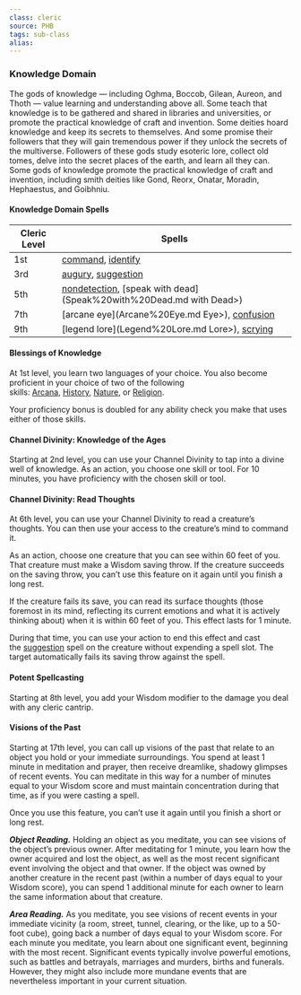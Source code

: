 ```yaml
---
class: cleric
source: PHB
tags: sub-class
alias:
---
```

### Knowledge Domain

The gods of knowledge — including Oghma, Boccob, Gilean, Aureon, and Thoth — value learning and understanding above all. Some teach that knowledge is to be gathered and shared in libraries and universities, or promote the practical knowledge of craft and invention. Some deities hoard knowledge and keep its secrets to themselves. And some promise their followers that they will gain tremendous power if they unlock the secrets of the multiverse. Followers of these gods study esoteric lore, collect old tomes, delve into the secret places of the earth, and learn all they can. Some gods of knowledge promote the practical knowledge of craft and invention, including smith deities like Gond, Reorx, Onatar, Moradin, Hephaestus, and Goibhniu.

#### Knowledge Domain Spells
|Cleric Level|Spells|
|---|---|
|1st|[command](Command.md), [identify](Identify.md)|
|3rd|[augury](Augury.md), [suggestion](Suggestion.md)|
|5th|[nondetection](Nondetection.md), [speak with dead](Speak%20with%20Dead.md with Dead>)|
|7th|[arcane eye](Arcane%20Eye.md Eye>), [confusion](Confusion.md)|
|9th|[legend lore](Legend%20Lore.md Lore>), [scrying](Scrying.md)|

#### Blessings of Knowledge

At 1st level, you learn two languages of your choice. You also become proficient in your choice of two of the following skills: [Arcana](Abilities.md#^Arcana), [History](Abilities.md#^History), [Nature](Abilities.md#^Nature), or [Religion](Abilities.md#^Religion).

Your proficiency bonus is doubled for any ability check you make that uses either of those skills.

#### Channel Divinity: Knowledge of the Ages

Starting at 2nd level, you can use your Channel Divinity to tap into a divine well of knowledge. As an action, you choose one skill or tool. For 10 minutes, you have proficiency with the chosen skill or tool.

#### Channel Divinity: Read Thoughts

At 6th level, you can use your Channel Divinity to read a creature’s thoughts. You can then use your access to the creature’s mind to command it.

As an action, choose one creature that you can see within 60 feet of you. That creature must make a Wisdom saving throw. If the creature succeeds on the saving throw, you can’t use this feature on it again until you finish a long rest.

If the creature fails its save, you can read its surface thoughts (those foremost in its mind, reflecting its current emotions and what it is actively thinking about) when it is within 60 feet of you. This effect lasts for 1 minute.

During that time, you can use your action to end this effect and cast the [suggestion](Suggestion.md) spell on the creature without expending a spell slot. The target automatically fails its saving throw against the spell.

#### Potent Spellcasting

Starting at 8th level, you add your Wisdom modifier to the damage you deal with any cleric cantrip.

#### Visions of the Past

Starting at 17th level, you can call up visions of the past that relate to an object you hold or your immediate surroundings. You spend at least 1 minute in meditation and prayer, then receive dreamlike, shadowy glimpses of recent events. You can meditate in this way for a number of minutes equal to your Wisdom score and must maintain concentration during that time, as if you were casting a spell.

Once you use this feature, you can’t use it again until you finish a short or long rest.

_**Object Reading.**_ Holding an object as you meditate, you can see visions of the object’s previous owner. After meditating for 1 minute, you learn how the owner acquired and lost the object, as well as the most recent significant event involving the object and that owner. If the object was owned by another creature in the recent past (within a number of days equal to your Wisdom score), you can spend 1 additional minute for each owner to learn the same information about that creature.

_**Area Reading.**_ As you meditate, you see visions of recent events in your immediate vicinity (a room, street, tunnel, clearing, or the like, up to a 50-foot cube), going back a number of days equal to your Wisdom score. For each minute you meditate, you learn about one significant event, beginning with the most recent. Significant events typically involve powerful emotions, such as battles and betrayals, marriages and murders, births and funerals. However, they might also include more mundane events that are nevertheless important in your current situation.